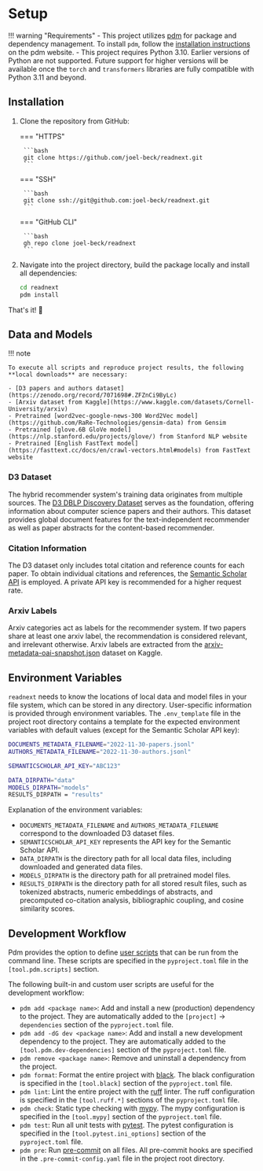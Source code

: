 # Setup

!!! warning "Requirements"
    -   This project utilizes [pdm](https://pdm.fming.dev/) for package and dependency management.
        To install `pdm`, follow the [installation instructions](https://pdm.fming.dev/latest/#installation) on the pdm website.
    -   This project requires Python 3.10.
        Earlier versions of Python are not supported.
        Future support for higher versions will be available once the `torch` and `transformers` libraries are fully compatible with Python 3.11 and beyond.



## Installation

1. Clone the repository from GitHub:

    === "HTTPS"

        ```bash
        git clone https://github.com/joel-beck/readnext.git
        ```

    === "SSH"

        ```bash
        git clone ssh://git@github.com:joel-beck/readnext.git
        ```

    === "GitHub CLI"

        ```bash
        gh repo clone joel-beck/readnext
        ```

2. Navigate into the project directory, build the package locally and install all dependencies:

    ```bash
    cd readnext
    pdm install
    ```

That's it! 🎉



## Data and Models

!!! note

    To execute all scripts and reproduce project results, the following **local downloads** are necessary:

    - [D3 papers and authors dataset](https://zenodo.org/record/7071698#.ZFZnCi9ByLc)
    - [Arxiv dataset from Kaggle](https://www.kaggle.com/datasets/Cornell-University/arxiv)
    - Pretrained [word2vec-google-news-300 Word2Vec model](https://github.com/RaRe-Technologies/gensim-data) from Gensim
    - Pretrained [glove.6B GloVe model](https://nlp.stanford.edu/projects/glove/) from Stanford NLP website
    - Pretrained [English FastText model](https://fasttext.cc/docs/en/crawl-vectors.html#models) from FastText website



### D3 Dataset

The hybrid recommender system's training data originates from multiple sources.
The [D3 DBLP Discovery Dataset](https://github.com/jpwahle/lrec22-d3-dataset/tree/main) serves as the foundation, offering information about computer science papers and their authors.
This dataset provides global document features for the text-independent recommender as well as paper abstracts for the content-based recommender.

### Citation Information

The D3 dataset only includes total citation and reference counts for each paper.
To obtain individual citations and references, the [Semantic Scholar API](https://api.semanticscholar.org/api-docs/graph) is employed. A private API key is recommended for a higher request rate.


### Arxiv Labels

Arxiv categories act as labels for the recommender system. If two papers share at least one arxiv label, the recommendation is considered relevant, and irrelevant otherwise.
Arxiv labels are extracted from the [arxiv-metadata-oai-snapshot.json](https://www.kaggle.com/datasets/Cornell-University/arxiv) dataset on Kaggle.

## Environment Variables

`readnext` needs to know the locations of local data and model files in your file system, which can be stored in any directory.
User-specific information is provided through environment variables.
The `.env_template` file in the project root directory contains a template for the expected environment variables with default values (except for the Semantic Scholar API key):

```bash title=".env_template"
DOCUMENTS_METADATA_FILENAME="2022-11-30-papers.jsonl"
AUTHORS_METADATA_FILENAME="2022-11-30-authors.jsonl"

SEMANTICSCHOLAR_API_KEY="ABC123"

DATA_DIRPATH="data"
MODELS_DIRPATH="models"
RESULTS_DIRPATH = "results"
```

Explanation of the environment variables:

-  `DOCUMENTS_METADATA_FILENAME` and `AUTHORS_METADATA_FILENAME` correspond to the downloaded D3 dataset files.
-  `SEMANTICSCHOLAR_API_KEY` represents the API key for the Semantic Scholar API.
-  `DATA_DIRPATH` is the directory path for all local data files, including downloaded and generated data files.
-  `MODELS_DIRPATH` is the directory path for all pretrained model files.
-  `RESULTS_DIRPATH` is the directory path for all stored result files, such as tokenized abstracts, numeric embeddings of abstracts, and precomputed co-citation analysis, bibliographic coupling, and cosine similarity scores.



## Development Workflow

Pdm provides the option to define [user scripts](https://pdm.fming.dev/latest/usage/scripts/) that can be run from the command line.
These scripts are specified in the `pyproject.toml` file in the `[tool.pdm.scripts]` section.

The following built-in and custom user scripts are useful for the development workflow:

-  `pdm add <package name>`: Add and install a new (production) dependency to the project.
    They are automatically added to the `[project]` -> `dependencies` section of the `pyproject.toml` file.
-  `pdm add -dG dev <package name>`: Add and install a new development dependency to the project.
    They are automatically added to the `[tool.pdm.dev-dependencies]` section of the `pyproject.toml` file.
-  `pdm remove <package name>`: Remove and uninstall a dependency from the project.
-  `pdm format`: Format the entire project with [black](https://github.com/psf/black).
    The black configuration is specified in the `[tool.black]` section of the `pyproject.toml` file.
-  `pdm lint`: Lint the entire project with the [ruff](https://github.com/charliermarsh/ruff) linter.
    The ruff configuration is specified in the `[tool.ruff.*]` sections of the `pyproject.toml` file.
-  `pdm check`: Static type checking with [mypy](https://github.com/python/mypy).
    The mypy configuration is specified in the `[tool.mypy]` section of the `pyproject.toml` file.
-  `pdm test`: Run all unit tests with [pytest](https://github.com/pytest-dev/pytest).
    The pytest configuration is specified in the `[tool.pytest.ini_options]` section of the `pyproject.toml` file.
-  `pdm pre`: Run [pre-commit](https://github.com/pre-commit/pre-commit) on all files.
    All pre-commit hooks are specified in the `.pre-commit-config.yaml` file in the project root directory.
